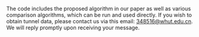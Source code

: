 The code includes the proposed algorithm in our paper as well as various comparison algorithms, which can be run and used directly.
If you wish to obtain tunnel data, please contact us via this email: 348516@whut.edu.cn. We will reply promptly upon receiving your message.
